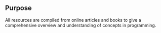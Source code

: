 ## Purpose

All resources are compiled from online articles and books to give a comprehensive overview and understanding of concepts in programming.

